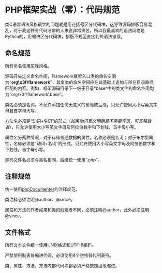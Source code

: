 # PHP框架实战（零）：代码规范


类C语言语法风格最大的问题就是用花括号区分代码块，这导致源码排版容易混乱，对于我这种有代码洁癖的人来说非常痛苦，所以我最喜欢的语法风格是Python的，用缩进区分代码块，排版不规范直接判处语法错误。

命名规范
--------

所有命名使用驼峰风格。

源码开头定义命名空间，Flamework框架入口类的命名空间为“**org\\x3f\\flamework**”，其余类的命名空间应在此基础上追加与所在目录路径匹配的内容。例如，框架源码目录下一级子目录“base”中的类文件的命名空间均为“org\\x3f\\flamework\\base”。

类名必须是名词，不允许添加任何无意义的前缀或后缀，只允许使用大小写英文字母且首字母大写。

方法名必须是“动词+名词”的形式（_如果动词意义明确且不需要宾语，可省略后者_），只允许使用大小写英文字母及阿拉伯数字和下划线，首字母小写。

属性名分两种情况，对于存储普通数据的属性，名称必须是名词；对于布尔型属性，名称必须是“动词+名词”的形式。只允许使用大小写英文字母及阿拉伯数字和下划线，首字母小写。

源码文件名必须与类名相同，后缀统一使用“.php”。

注释规范
--------

统一使用[phpDocumenter](http://www.phpdoc.org/)的注释规范。

类注释必须注明@author、@since。

属性和方法的作者如果和类的创建者不同，必须注明@author，此外必须注明@since。

文件格式
--------

所有文本文件统一使用UNIX格式和UTF-8编码。

严禁使用制表符缩进代码，必须使用4个空格替代制表符。

类、属性、方法、方法内部代码块都必须严格按照层级缩进。

